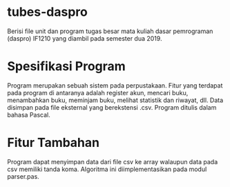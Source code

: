 # tubes-daspro
Berisi file unit dan program tugas besar mata kuliah dasar pemrograman (daspro) IF1210 yang diambil pada semester dua 2019.


# Spesifikasi Program
Program merupakan sebuah sistem pada perpustakaan. Fitur yang terdapat pada program di antaranya adalah register akun, mencari buku, menambahkan buku, meminjam buku, melihat statistik dan riwayat, dll. 
Data disimpan pada file eksternal yang berekstensi .csv.
Program ditulis dalam bahasa Pascal.

# Fitur Tambahan
Program dapat menyimpan data dari file csv ke array walaupun data pada csv memiliki tanda koma. Algoritma ini diimplementasikan pada modul parser.pas.
